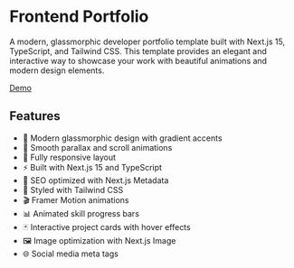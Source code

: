 # Frontend Portfolio

A modern, glassmorphic developer portfolio template built with Next.js 15, TypeScript, and Tailwind CSS. This template provides an elegant and interactive way to showcase your work with beautiful animations and modern design elements.

[Demo](https://www.devportfoliotemplates.com/portfolio-templates/frontend-developer-light)

## Features

- 🎨 Modern glassmorphic design with gradient accents
- 🌊 Smooth parallax and scroll animations
- 📱 Fully responsive layout
- ⚡ Built with Next.js 15 and TypeScript
- 🎯 SEO optimized with Next.js Metadata
- 💅 Styled with Tailwind CSS
- 🎬 Framer Motion animations
- 📊 Animated skill progress bars
- 🃏 Interactive project cards with hover effects
- 🖼️ Image optimization with Next.js Image
- 🌐 Social media meta tags
